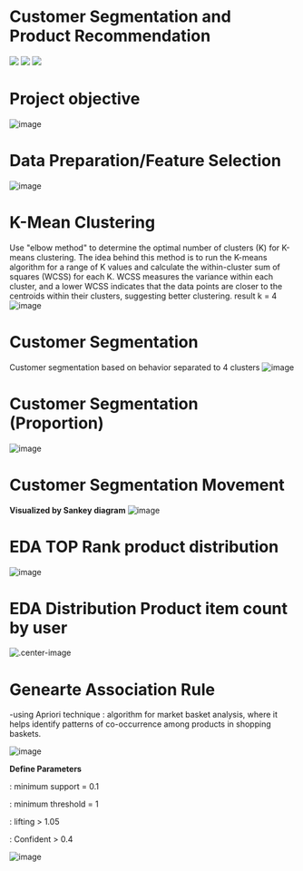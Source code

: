 # Customer Segmentation and Product Recommendation
[![](https://img.shields.io/badge/-K--Means-orange)](#) [![](https://img.shields.io/badge/-Classification-orange)](#) [![](https://img.shields.io/badge/-Student-blue)](#)

# Project objective
![image](SEC-01.jpg)

# Data Preparation/Feature Selection
![image](SEC-02.jpg)

# K-Mean Clustering
Use "elbow method" to determine the optimal number of clusters (K) for K-means clustering. The idea behind this method is to run the K-means algorithm for a range of K values and calculate the within-cluster sum of squares (WCSS) for each K. WCSS measures the variance within each cluster, and a lower WCSS indicates that the data points are closer to the centroids within their clusters, suggesting better clustering.
result k = 4
![image](SEC-03.jpg)


# Customer Segmentation
Customer segmentation based on behavior separated to 4 clusters
![image](SEC-04.jpg)

# Customer Segmentation (Proportion)
![image](SEC-05.jpg)

# Customer Segmentation Movement
**Visualized by Sankey diagram**
![image](SEC-06.jpg)

# EDA TOP Rank product distribution
![image](SEC-07.jpg)

# EDA Distribution Product item count by user
![.center-image](SEC-08.jpg)

# Genearte Association Rule

-using Apriori technique 
: algorithm for market basket analysis, where it helps identify patterns of co-occurrence among products in shopping baskets.

![image](SEC-09.jpg)

**Define Parameters** 

: minimum support = 0.1

: minimum threshold = 1

: lifting > 1.05

: Confident > 0.4

![image](SEC-10.jpg)
